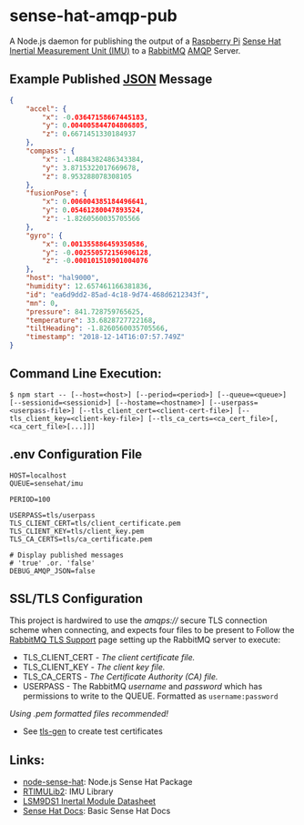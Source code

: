 # sense-hat-amqp-pub

A Node.js daemon for publishing the output of a 
[Raspberry Pi](https://www.raspberrypi.org/) 
[Sense Hat](https://www.raspberrypi.org/products/sense-hat/) 
[Inertial Measurement Unit (IMU)](https://en.wikipedia.org/wiki/Inertial_measurement_unit)
to a [RabbitMQ](https://www.rabbitmq.com/)
[AMQP](https://en.wikipedia.org/wiki/Advanced_Message_Queuing_Protocol) Server.

## Example Published [JSON](http://json.org) Message

```json
{
    "accel": {
        "x": -0.03647158667445183,
        "y": 0.004005844704806805,
        "z": 0.6671451330184937
    },
    "compass": {
        "x": -1.4884382486343384,
        "y": 3.8715322017669678,
        "z": 8.953288078308105
    },
    "fusionPose": {
        "x": 0.006004385184496641,
        "y": 0.05461280047893524,
        "z": -1.8260560035705566
    },
    "gyro": {
        "x": 0.001355886459350586,
        "y": -0.002550572156906128,
        "z": -0.000101510901004076
    },
    "host": "hal9000",
    "humidity": 12.657461166381836,
    "id": "ea6d9dd2-85ad-4c18-9d74-468d6212343f",
    "mn": 0,
    "pressure": 841.728759765625,
    "temperature": 33.6828727722168,
    "tiltHeading": -1.8260560035705566,
    "timestamp": "2018-12-14T16:07:57.749Z"
}
```

## Command Line Execution:
```aidl
$ npm start -- [--host=<host>] [--period=<period>] [--queue=<queue>] [--sessionid=<sessionid>] [--hostame=<hostname>] [--userpass=<userpass-file>] [--tls_client_cert=<client-cert-file>] [--tls_client_key=<client-key-file>] [--tls_ca_certs=<ca_cert_file>[,<ca_cert_file>[...]]]
```

## .env Configuration File

```
HOST=localhost
QUEUE=sensehat/imu

PERIOD=100

USERPASS=tls/userpass
TLS_CLIENT_CERT=tls/client_certificate.pem
TLS_CLIENT_KEY=tls/client_key.pem
TLS_CA_CERTS=tls/ca_certificate.pem

# Display published messages
# 'true' .or. 'false'
DEBUG_AMQP_JSON=false
``` 

## SSL/TLS Configuration

This project is hardwired to use the _amqps://_ secure TLS connection scheme when connecting, and expects four files to be present to 
Follow the [RabbitMQ TLS Support](https://www.rabbitmq.com/ssl.html) page setting up the RabbitMQ server to execute:

* TLS_CLIENT_CERT - _The client certificate file._
* TLS_CLIENT_KEY - _The client key file._
* TLS_CA_CERTS - _The Certificate Authority (CA) file._
* USERPASS - The RabbitMQ _username_ and _password_ which has permissions to write to the QUEUE. Formatted as ```username:password```

_Using .pem formatted files recommended!_

* See [tls-gen](https://github.com/michaelklishin/tls-gen) to create test certificates

## Links:
* [node-sense-hat](https://github.com/balena-io-playground/node-sense-hat): Node.js Sense Hat Package
* [RTIMULib2](https://github.com/richardstechnotes/RTIMULib2): IMU Library
* [LSM9DS1 Inertal Module Datasheet](https://www.st.com/content/ccc/resource/technical/document/datasheet/1e/3f/2a/d6/25/eb/48/46/DM00103319.pdf/files/DM00103319.pdf/jcr:content/translations/en.DM00103319.pdf)
* [Sense Hat Docs](https://www.raspberrypi.org/documentation/hardware/sense-hat/): Basic Sense Hat Docs

